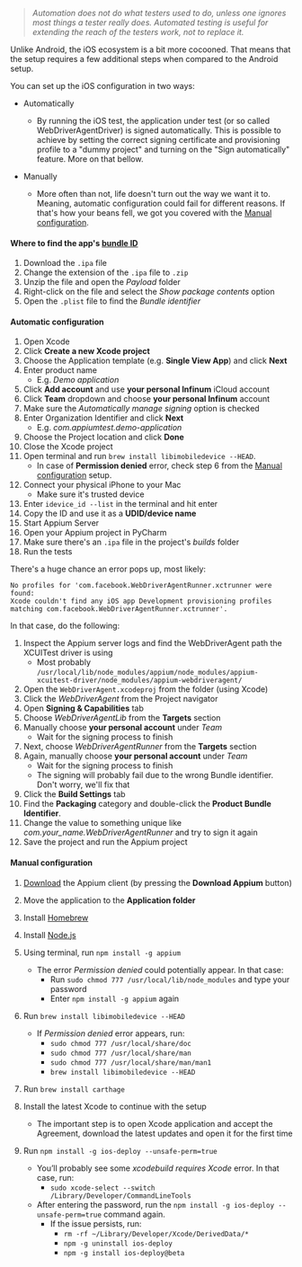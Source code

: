 > *Automation does not do what testers used to do, unless one ignores most things a tester really does. Automated testing is useful for extending the reach of the testers work, not to replace it.*

Unlike Android, the iOS ecosystem is a bit more cocooned. That means that the setup requires a few additional steps when compared to the Android setup.

You can set up the iOS configuration in two ways:

* Automatically

	* By running the iOS test, the application under test (or so called WebDriverAgentDriver) is signed automatically. This is possible to achieve by setting the correct signing certificate and provisioning profile to a "dummy project" and turning on the "Sign automatically" feature. More on that bellow.
* Manually

	* More often than not, life doesn't turn out the way we want it to. Meaning, automatic configuration could fail for different reasons. If that's how your beans fell, we got you covered with the <a href="#manual-configuration">Manual configuration</a>.


#### Where to find the app's [bundle ID](https://developer.apple.com/documentation/appstoreconnectapi/bundle_ids)

1. Download the `.ipa` file
2. Change the extension of the `.ipa` file to `.zip`
3. Unzip the file and open the _Payload_ folder
4. Right-click on the file and select the _Show package contents_ option
5. Open the `.plist` file to find the _Bundle identifier_


#### Automatic configuration

1. Open Xcode
2. Click **Create a new Xcode project**
3. Choose the Application template (e.g. **Single View App**) and click **Next**
4. Enter product name
   - E.g. _Demo application_
5. Click **Add account** and use **your personal Infinum** iCloud account
6. Click **Team** dropdown and choose **your personal Infinum** account
7. Make sure the _Automatically manage signing_ option is checked
8. Enter Organization Identifier and click **Next**
   - E.g. _com.appiumtest.demo-application_
9. Choose the Project location and click **Done**
10. Close the Xcode project
11. Open terminal and run `brew install libimobiledevice --HEAD`. 
    - In case of **Permission denied** error, check step 6 from the <a href="#manual-configuration">Manual configuration</a> setup.
12. Connect your physical iPhone to your Mac
    - Make sure it's trusted device
13. Enter `idevice_id --list` in the terminal and hit enter
14. Copy the ID and use it as a **UDID/device name**
15. Start Appium Server
16. Open your Appium project in PyCharm
17. Make sure there's an `.ipa` file in the project's _builds_ folder
18. Run the tests

There's a huge chance an error pops up, most likely:

```
No profiles for 'com.facebook.WebDriverAgentRunner.xctrunner were found: 
Xcode couldn't find any iOS app Development provisioning profiles matching com.facebook.WebDriverAgentRunner.xctrunner'.
```

In that case, do the following:

1. Inspect the Appium server logs and find the WebDriverAgent path the XCUITest driver is using
   - Most probably `/usr/local/lib/node_modules/appium/node_modules/appium-xcuitest-driver/node_modules/appium-webdriveragent/` 
2. Open the `WebDriverAgent.xcodeproj` from the folder (using Xcode)
3. Click the _WebDriverAgent_ from the Project navigator
4. Open **Signing & Capabilities** tab
5. Choose _WebDriverAgentLib_ from the **Targets** section
6. Manually choose **your personal account** under _Team_ 
   - Wait for the signing process to finish
7. Next, choose _WebDriverAgentRunner_ from the **Targets** section
8. Again, manually choose **your personal account** under _Team_ 
   - Wait for the signing process to finish
   - The signing will probably fail due to the wrong Bundle identifier. Don't worry, we'll fix that
9. Click the **Build Settings** tab
10. Find the **Packaging** category and double-click the **Product Bundle Identifier**. 
11. Change the value to something unique like _com.your_name.WebDriverAgentRunner_ and try to sign it again
12. Save the project and run the Appium project

	
#### Manual configuration

1. [Download](https://appium.io/) the Appium client (by pressing the **Download Appium** button)
2. Move the application to the **Application folder** 
3. Install [Homebrew](https://brew.sh/)
4. Install [Node.js](https://nodejs.org/en/)
5. Using terminal, run `npm install -g appium`
	* The error *Permission denied* could potentially appear. In that case:
      * Run `sudo chmod 777 /usr/local/lib/node_modules` and type your password
      * Enter `npm install -g appium` again

6. Run `brew install libimobiledevice --HEAD` 
	* If *Permission denied* error appears, run:
      - `sudo chmod 777 /usr/local/share/doc`
      - `sudo chmod 777 /usr/local/share/man`
      - `sudo chmod 777 /usr/local/share/man/man1`
      - `brew install libimobiledevice --HEAD`

7. Run `brew install carthage`
8. Install the latest Xcode to continue with the setup
	* The important step is to open Xcode application and accept the Agreement, download the latest updates and open it for the first time
9. Run `npm install -g ios-deploy --unsafe-perm=true`
	* You’ll probably see some *xcodebuild requires Xcode* error. In that case, run: 
      * `sudo xcode-select --switch /Library/Developer/CommandLineTools`
    * After entering the password, run the `npm install -g ios-deploy --unsafe-perm=true` command again. 
      * If the issue persists, run:
        * `rm -rf ~/Library/Developer/Xcode/DerivedData/* `
        * `npm -g uninstall ios-deploy`
        * `npm -g install ios-deploy@beta`
